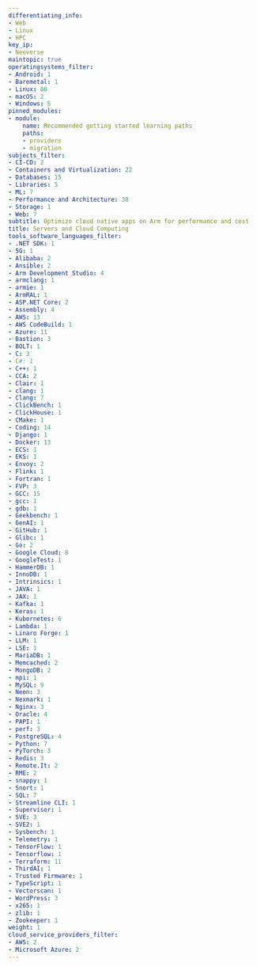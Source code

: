 ```yaml
---
differentiating_info:
- Web
- Linux
- HPC
key_ip:
- Neoverse
maintopic: true
operatingsystems_filter:
- Android: 1
- Baremetal: 1
- Linux: 86
- macOS: 2
- Windows: 5
pinned_modules:
- module:
    name: Recommended getting started learning paths
    paths:
    - providers
    - migration
subjects_filter:
- CI-CD: 2
- Containers and Virtualization: 22
- Databases: 15
- Libraries: 5
- ML: 7
- Performance and Architecture: 30
- Storage: 1
- Web: 7
subtitle: Optimize cloud native apps on Arm for performance and cost
title: Servers and Cloud Computing
tools_software_languages_filter:
- .NET SDK: 1
- 5G: 1
- Alibaba: 2
- Ansible: 2
- Arm Development Studio: 4
- armclang: 1
- armie: 1
- ArmRAL: 1
- ASP.NET Core: 2
- Assembly: 4
- AWS: 13
- AWS CodeBuild: 1
- Azure: 11
- Bastion: 3
- BOLT: 1
- C: 3
- C#: 1
- C++: 1
- CCA: 2
- Clair: 1
- clang: 1
- Clang: 7
- ClickBench: 1
- ClickHouse: 1
- CMake: 1
- Coding: 14
- Django: 1
- Docker: 13
- ECS: 1
- EKS: 1
- Envoy: 2
- Flink: 1
- Fortran: 1
- FVP: 3
- GCC: 15
- gcc: 1
- gdb: 1
- Geekbench: 1
- GenAI: 1
- GitHub: 1
- Glibc: 1
- Go: 2
- Google Cloud: 8
- GoogleTest: 1
- HammerDB: 1
- InnoDB: 1
- Intrinsics: 1
- JAVA: 1
- JAX: 1
- Kafka: 1
- Keras: 1
- Kubernetes: 6
- Lambda: 1
- Linaro Forge: 1
- LLM: 1
- LSE: 1
- MariaDB: 1
- Memcached: 2
- MongoDB: 2
- mpi: 1
- MySQL: 9
- Neon: 3
- Nexmark: 1
- Nginx: 3
- Oracle: 4
- PAPI: 1
- perf: 3
- PostgreSQL: 4
- Python: 7
- PyTorch: 3
- Redis: 3
- Remote.It: 2
- RME: 2
- snappy: 1
- Snort: 1
- SQL: 7
- Streamline CLI: 1
- Supervisor: 1
- SVE: 3
- SVE2: 1
- Sysbench: 1
- Telemetry: 1
- TensorFlow: 1
- Tensorflow: 1
- Terraform: 11
- ThirdAI: 1
- Trusted Firmware: 1
- TypeScript: 1
- Vectorscan: 1
- WordPress: 3
- x265: 1
- zlib: 1
- Zookeeper: 1
weight: 1
cloud_service_providers_filter:
- AWS: 2
- Microsoft Azure: 2
---
```


